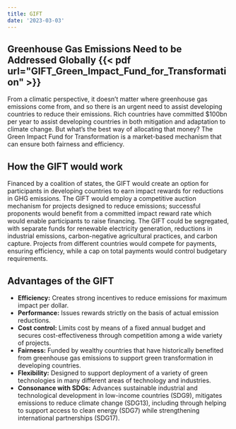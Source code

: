 ```yaml
---
title: GIFT
date: '2023-03-03'
---
```


## Greenhouse Gas Emissions Need to be Addressed Globally {{< pdf url="GIFT_Green_Impact_Fund_for_Transformation" >}}

From a climatic perspective, it doesn’t matter where greenhouse gas emissions come from, and so there is an urgent need to assist developing countries to reduce their emissions. Rich countries have committed $100bn per year to assist developing countries in both mitigation and adaptation to climate change. But what’s the best way of allocating that money? The Green Impact Fund for Transformation is a market-based mechanism that can ensure both fairness and efficiency.

## How the GIFT would work

Financed by a coalition of states, the GIFT would create an option for participants in developing countries to earn impact rewards for reductions in GHG emissions. The GIFT would employ a competitive auction mechanism for projects designed to reduce emissions; successful proponents would benefit from a committed impact reward rate which would enable participants to raise financing. The GIFT could be segregated, with separate funds for renewable electricity generation, reductions in industrial emissions, carbon-negative agricultural practices, and carbon capture. Projects from different countries would compete for payments, ensuring efficiency, while a cap on total payments would control budgetary requirements.

## Advantages of the GIFT

* **Efficiency:** Creates strong incentives to reduce emissions for maximum impact per dollar.
* **Performance:** Issues rewards strictly on the basis of actual emission reductions.
* **Cost control:** Limits cost by means of a fixed annual budget and secures cost-effectiveness through competition among a wide variety of projects.
* **Fairness:** Funded by wealthy countries that have historically benefited from greenhouse gas emissions to support green transformation in developing countries.
* **Flexibility:** Designed to support deployment of a variety of green technologies in many different areas of technology and industries.
* **Consonance with SDGs:** Advances sustainable industrial and technological development in low-income countries (SDG9), mitigates emissions to reduce climate change (SDG13), including through helping to support access to clean energy (SDG7) while strengthening international partnerships (SDG17).
